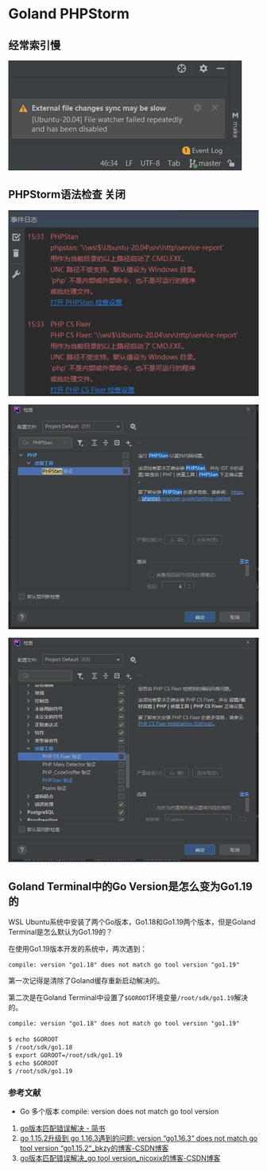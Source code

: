 # Goland PHPStorm

## 经常索引慢

![goland-external-file-changes-sync-may-be-slow.jpg](./img/goland-external-file-changes-sync-may-be-slow.jpg)

## PHPStorm语法检查 关闭

![phpstorm-close-phpstan-1.jpg](./img/phpstorm-close-phpstan-1.jpg)

![phpstorm-close-phpstan-2.jpg](./img/phpstorm-close-phpstan-2.jpg)

![phpstorm-close-phpstan-3.jpg](./img/phpstorm-close-phpstan-3.jpg)

## Goland Terminal中的Go Version是怎么变为Go1.19的

WSL Ubuntu系统中安装了两个Go版本，Go1.18和Go1.19两个版本，但是Goland Terminal是怎么默认为Go1.19的？

在使用Go1.19版本开发的系统中，两次遇到：

```
compile: version "go1.18" does not match go tool version "go1.19"
```

第一次记得是清除了Goland缓存重新启动解决的。

第二次是在Goland Terminal中设置了`$GOROOT`环境变量`/root/sdk/go1.19`解决的。

```
compile: version "go1.18" does not match go tool version "go1.19"

$ echo $GOROOT
$ /root/sdk/go1.18
$ export GOROOT=/root/sdk/go1.19
$ echo $GOROOT
$ /root/sdk/go1.19
```

### 参考文献

- Go  多个版本 compile: version  does not match go tool version

1. [go版本匹配错误解决 - 简书](https://www.jianshu.com/p/fa04bcbffcc1)
2. [go 1.15.2升级到 go 1.16.3遇到的问题: version “go1.16.3“ does not match go tool version “go1.15.2“_bkzy的博客-CSDN博客](https://blog.csdn.net/weixin_41621706/article/details/115898144)
3. [go版本匹配错误解决_go tool version_nicoxix的博客-CSDN博客](https://blog.csdn.net/nxb593427560/article/details/82972601)